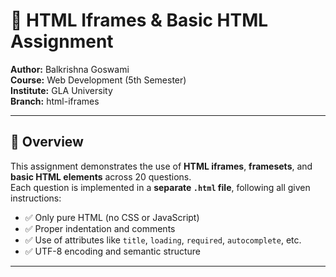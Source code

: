 # 🧠 HTML Iframes & Basic HTML Assignment  
**Author:** Balkrishna Goswami  
**Course:** Web Development (5th Semester)  
**Institute:** GLA University  
**Branch:** html-iframes

---

## 📘 Overview
This assignment demonstrates the use of **HTML iframes**, **framesets**, and **basic HTML elements** across 20 questions.  
Each question is implemented in a **separate `.html` file**, following all given instructions:
- ✅ Only pure HTML (no CSS or JavaScript)
- ✅ Proper indentation and comments
- ✅ Use of attributes like `title`, `loading`, `required`, `autocomplete`, etc.
- ✅ UTF-8 encoding and semantic structure

---